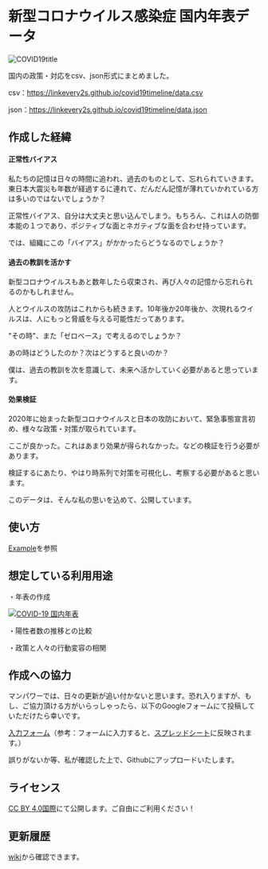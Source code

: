 # 新型コロナウイルス感染症 国内年表データ

![COVID19title](https://linkevery2s.github.io/covid19timeline/example/images/covid19title.png)

国内の政策・対応をcsv、json形式にまとめました。

csv：https://linkevery2s.github.io/covid19timeline/data.csv

json：https://linkevery2s.github.io/covid19timeline/data.json

## 作成した経緯
#### 正常性バイアス
私たちの記憶は日々の時間に追われ、過去のものとして、忘れられていきます。東日本大震災も年数が経過するに連れて、だんだん記憶が薄れていかれている方は多いのではないでしょうか？

正常性バイアス、自分は大丈夫と思い込んでしまう。もちろん、これは人の防御本能の１つであり、ポジティブな面とネガティブな面を合わせ持っています。

では、組織にこの「バイアス」がかかったらどうなるのでしょうか？

#### 過去の教訓を活かす
新型コロナウイルスもあと数年したら収束され、再び人々の記憶から忘れられるのかもしれません。

人とウイルスの攻防はこれからも続きます。10年後か20年後か、次現れるウイルスは、人にもっと脅威を与える可能性だってあります。

"その時"、また「ゼロベース」で考えるのでしょうか？

あの時はどうしたのか？次はどうすると良いのか？

僕は、過去の教訓を次を意識して、未来へ活かしていく必要があると思っています。

#### 効果検証
2020年に始まった新型コロナウイルスと日本の攻防において、緊急事態宣言初め、様々な政策・対策が取られています。

ここが良かった。これはあまり効果が得られなかった。などの検証を行う必要があります。

検証するにあたり、やはり時系列で対策を可視化し、考察する必要があると思います。

このデータは、そんな私の思いを込めて、公開しています。


## 使い方
[Example](https://github.com/linkevery2s/covid19timeline/tree/main/example)を参照

## 想定している利用用途
・年表の作成

[![COVID-19 国内年表](https://linkevery2s.github.io/covid19timeline/example/images/timeline.png)](https://linkevery2s.github.io/covid19timeline/example/timeline.html)

・陽性者数の推移との比較

・政策と人々の行動変容の相関


## 作成への協力
マンパワーでは、日々の更新が追い付かないと思います。恐れ入りますが、もし、ご協力頂ける方がいらっしゃったら、以下のGoogleフォームにて投稿していただけたら幸いです。

[入力フォーム](https://forms.gle/Y1oCFLVmTjFYqVZN7)（参考：フォームに入力すると、[スプレッドシート](https://docs.google.com/spreadsheets/d/1liLP9IWqzLXuUf83XtLBIxUljxPIHDvqJKJopObLFqE/edit?usp=sharing)に反映されます。）

誤りがないか等、私が確認した上で、Githubにアップロードいたします。

## ライセンス
[CC BY 4.0国際](https://creativecommons.org/licenses/by/4.0/deed.ja)にて公開します。ご自由にご利用ください！

## 更新履歴
[wiki](https://github.com/linkevery2s/covid19timeline/wiki)から確認できます。
